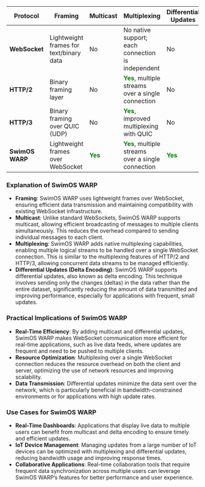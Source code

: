 | **Protocol**           | **Framing**                              | **Multicast**                                             | **Multiplexing**                                                                                     | **Differential Updates**                                  |
|------------------------|------------------------------------------|-----------------------------------------------------------|------------------------------------------------------------------------------------------------------|-----------------------------------------------------------|
| **WebSocket**          | Lightweight frames for text/binary data  | No                                                        | No native support; each connection is independent                                                    | No                                                        |
| **HTTP/2**             | Binary framing layer                     | No                                                        | <span style="font-weight: bold; color: green;">Yes</span>, multiple streams over a single connection | No                                                        |
| **HTTP/3**             | Binary framing over QUIC (UDP)           | No                                                        | <span style="font-weight: bold; color: green;">Yes</span>, improved multiplexing with QUIC           | No                                                        |
| **SwimOS WARP**        | Lightweight frames over WebSocket        | <span style="font-weight: bold; color: green;">Yes</span> | <span style="font-weight: bold; color: green;">Yes</span>, multiple streams over a single connection | <span style="font-weight: bold; color: green;">Yes</span> |

### Explanation of SwimOS WARP

- **Framing**: SwimOS WARP uses lightweight frames over WebSocket, ensuring efficient data transmission and maintaining compatibility with existing WebSocket infrastructure.
- **Multicast**: Unlike standard WebSockets, SwimOS WARP supports multicast, allowing efficient broadcasting of messages to multiple clients simultaneously. This reduces the overhead compared to sending individual messages to each client.
- **Multiplexing**: SwimOS WARP adds native multiplexing capabilities, enabling multiple logical streams to be handled over a single WebSocket connection. This is similar to the multiplexing features of HTTP/2 and HTTP/3, allowing concurrent data streams to be managed efficiently.
- **Differential Updates (Delta Encoding)**: SwimOS WARP supports differential updates, also known as delta encoding. This technique involves sending only the changes (deltas) in the data rather than the entire dataset, significantly reducing the amount of data transmitted and improving performance, especially for applications with frequent, small updates.

### Practical Implications of SwimOS WARP

- **Real-Time Efficiency**: By adding multicast and differential updates, SwimOS WARP makes WebSocket communication more efficient for real-time applications, such as live data feeds, where updates are frequent and need to be pushed to multiple clients.
- **Resource Optimization**: Multiplexing over a single WebSocket connection reduces the resource overhead on both the client and server, optimizing the use of network resources and improving scalability.
- **Data Transmission**: Differential updates minimize the data sent over the network, which is particularly beneficial in bandwidth-constrained environments or for applications with high update rates.

### Use Cases for SwimOS WARP

- **Real-Time Dashboards**: Applications that display live data to multiple users can benefit from multicast and delta encoding to ensure timely and efficient updates.
- **IoT Device Management**: Managing updates from a large number of IoT devices can be optimized with multiplexing and differential updates, reducing bandwidth usage and improving response times.
- **Collaborative Applications**: Real-time collaboration tools that require frequent data synchronization across multiple users can leverage SwimOS WARP’s features for better performance and user experience.
